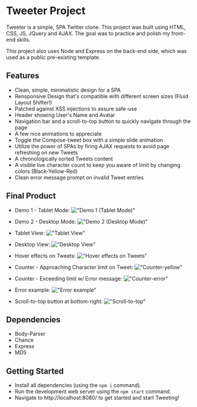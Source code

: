 # Tweeter Project

Tweeter is a simple, SPA Twitter clone. This project was built using HTML, CSS, JS, JQuery and AJAX. The goal was to practice and polish my front-end skills. 

This project also uses Node and Express on the back-end side, which was used as a public pre-existing template.

## Features

- Clean, simple, minimalistic design for a SPA
- Rensponsive Design that's compatible with different screen sizes (Fluid Layout Shifter!)
- Patched against XSS injections to assure safe-use
- Header showing User's Name and Avatar
- Navigation bar and a scroll-to-top button to quickly navigate through the page
- A few nice animations to appreciate
- Toggle the Compose-tweet box with a simple slide animation
- Utilize the power of SPAs by firing AJAX requests to avoid page refreshing on new Tweets
- A chronologically sorted Tweets content
- A visible live character count to keep you aware of limit by changing colors (Black-Yellow-Red)
- Clean error message prompt on invalid Tweet entries

## Final Product

- Demo 1 - Tablet Mode:
!["Demo 1 (Tablet Mode)"](https://i.imgur.com/DRpbxPq.gif)

- Demo 2 - Desktop Mode:
!["Demo 2 (Desktop Mode)"](https://i.imgur.com/H946roy.gif)

- Tablet View:
!["Tablet View"](https://github.com/adamhirzalla/tweeter/blob/master/docs/Main-pic.png)

- Desktop View:
!["Desktop View"](https://github.com/adamhirzalla/tweeter/blob/master/docs/desktop-view.png)

- Hover effects on Tweets:
!["Hover effects on Tweets"](https://github.com/adamhirzalla/tweeter/blob/master/docs/hover-effects.png)

- Counter - Approaching Character limit on Tweet:
!["Counter-yellow"](https://github.com/adamhirzalla/tweeter/blob/master/docs/counter-yellow.png)

- Counter - Exceeding limit w/ Error message:
!["Counter-error"](https://github.com/adamhirzalla/tweeter/blob/master/docs/counter-error.png)

- Error example:
!["Error example"](https://github.com/adamhirzalla/tweeter/blob/master/docs/error-example.png)

- Scroll-to-top button at bottom-right:
!["Scroll-to-top"](https://github.com/adamhirzalla/tweeter/blob/master/docs/scroll-to-top.png)

## Dependencies

- Body-Parser
- Chance
- Express
- MD5

## Getting Started

- Install all dependencies (using the `npm i` command).
- Run the development web server using the `npm start` command.
- Navigate to http://localhost:8080/ to get started and start Tweeting!